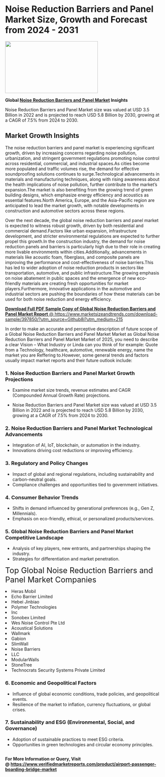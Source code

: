 <H1>Noise Reduction Barriers and Panel Market Size, Growth and Forecast from 2024 - 2031</H1><img class="aligncenter size-medium wp-image-584254" src="https://thirdeyenews.in/wp-content/uploads/2024/09/Global-Market-Research-300x168.jpeg" alt="" width="300" height="168" /><p><strong>Global&nbsp;<a href="https://www.marketsizeandtrends.com/download-sample/397850/?utm_source=Github8j?utm_medium=215">Noise Reduction Barriers and Panel Market</a> Insights</strong></p><p>Noise Reduction Barriers and Panel Market size was valued at USD 3.5 Billion in 2022 and is projected to reach USD 5.8 Billion by 2030, growing at a CAGR of 7.5% from 2024 to 2030.</p><p><h2>Market Growth Insights</h2> <p>The noise reduction barriers and panel market is experiencing significant growth, driven by increasing concerns regarding noise pollution, urbanization, and stringent government regulations promoting noise control across residential, commercial, and industrial spaces.As cities become more populated and traffic volumes rise, the demand for effective soundproofing solutions continues to surge.Technological advancements in materials and manufacturing techniques, along with rising awareness about the health implications of noise pollution, further contribute to the market’s expansion.The market is also benefiting from the growing trend of green building designs, which emphasize energy efficiency and acoustics as essential features.North America, Europe, and the Asia-Pacific region are anticipated to lead the market growth, with notable developments in construction and automotive sectors across these regions.</p> <p><a href="#"></a></p> <p>Over the next decade, the global noise reduction barriers and panel market is expected to witness robust growth, driven by both residential and commercial demand.Factors like urban expansion, infrastructure development, and stricter environmental regulations are expected to further propel this growth.In the construction industry, the demand for noise reduction panels and barriers is particularly high due to their role in creating more livable environments within cities.Additionally, advancements in materials like acoustic foam, fiberglass, and composite panels are improving the performance and cost-effectiveness of noise barriers.This has led to wider adoption of noise reduction products in sectors like transportation, automotive, and public infrastructure.The growing emphasis on noise abatement in public spaces and the emergence of new eco-friendly materials are creating fresh opportunities for market players.Furthermore, innovative applications in the automotive and industrial sectors are pushing the boundaries of how these materials can be used for both noise reduction and energy efficiency.</p> <p><a href="#"></p><p><span class=""><strong>Download Full PDF Sample Copy of Global Noise Reduction Barriers and Panel Market Report</strong> @ <a href="https://www.marketsizeandtrends.com/download-sample/397850/?utm_source=Github8j?utm_medium=215" target="_blank">https://www.marketsizeandtrends.com/download-sample/397850/?utm_source=Github8j?utm_medium=215</a></span></p><p>In order to make an accurate and perceptive description of future scope of a Global&nbsp;Noise Reduction Barriers and Panel Market Market as Global&nbsp;Noise Reduction Barriers and Panel Market Market of 2025, you need to describe a clear Vision &ndash; What Industry or Linda can you think of for example: Quote from a Technology, healthcare, automotive, renewable energy, name the market you are Reffering to.However, some general trends and factors usually impact market reports and their future outlook include:</p><h3>1.&nbsp;<strong>Noise Reduction Barriers and Panel Market Growth Projections</strong></h3><ul><li>Examine market size trends, revenue estimates and CAGR (Compounded Annual Growth Rate) projections.</li><li><p>Noise Reduction Barriers and Panel Market size was valued at USD 3.5 Billion in 2022 and is projected to reach USD 5.8 Billion by 2030, growing at a CAGR of 7.5% from 2024 to 2030.</p></li></ul><h3>2.&nbsp;<strong>Noise Reduction Barriers and Panel Market Technological Advancements</strong></h3><ul><li>Integration of AI, IoT, blockchain, or automation in the industry.</li><li>Innovations driving cost reductions or improving efficiency.</li></ul><h3>3.&nbsp;<strong>Regulatory and Policy Changes</strong></h3><ul><li>Impact of global and regional regulations, including sustainability and carbon-neutral goals.</li><li>Compliance challenges and opportunities tied to government initiatives.</li></ul><h3>4.&nbsp;<strong>Consumer Behavior Trends</strong></h3><ul><li>Shifts in demand influenced by generational preferences (e.g., Gen Z, Millennials).</li><li>Emphasis on eco-friendly, ethical, or personalized products/services.</li></ul><h3>5.&nbsp;<strong>Global Noise Reduction Barriers and Panel Market Competitive Landscape</strong></h3><ul><li>Analysis of key players, new entrants, and partnerships shaping the industry.</li><li>Strategies for differentiation and market penetration.</li></ul><p data-pm-slice="1 1 []"><span style="color: inherit; font-family: inherit; font-size: 25px;">Top Global Noise Reduction Barriers and Panel Market Companies</span></p><div class="" data-test-id=""><p><li>Heras Mobil</li><li> Echo Barrier Limited</li><li> Hebei Jinbiao</li><li> Polymer Technologies</li><li> Inc</li><li> Sonobex Limited</li><li> Wes Noise Control Pte Ltd</li><li> Acoustical Solutions</li><li> Wallmark</li><li> Gabion</li><li> SlimWall</li><li> Noise Barriers</li><li> LLC</li><li> ModularWalls</li><li> StoneTree</li><li> Technocrats Security Systems Private Limited</li></p></div><h3>6.&nbsp;<strong>Economic and Geopolitical Factors</strong></h3><ul><li>Influence of global economic conditions, trade policies, and geopolitical events.</li><li>Resilience of the market to inflation, currency fluctuations, or global crises.</li></ul><h3>7.&nbsp;<strong>Sustainability and ESG (Environmental, Social, and Governance)</strong></h3><ul><li>Adoption of sustainable practices to meet ESG criteria.</li><li>Opportunities in green technologies and circular economy principles.</li></ul><h2><strong style="font-size: 14px;">For More Information or Query, Visit @&nbsp;</strong><a style="background-color: #ffffff; font-size: 14px;" href="https://www.marketsizeandtrends.com/report/noise-reduction-barriers-and-panel-market/" target="_blank">https://www.verifiedmarketreports.com/product/airport-passenger-boarding-bridge-market</a></h2>